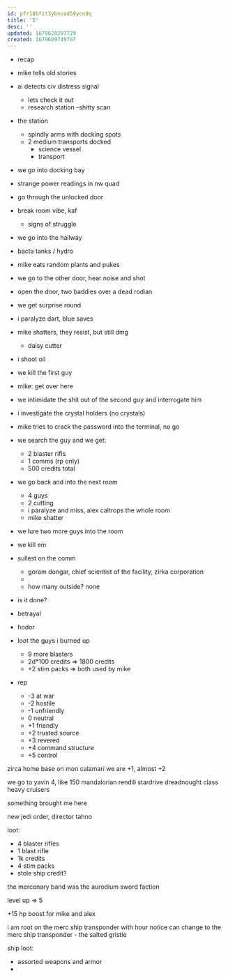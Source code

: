 ```yaml
---
id: pfr18bfit3ybnoad59ycn9q
title: '5'
desc: ''
updated: 1679628297729
created: 1679609749787
---
```


- recap
- mike tells old stories
- ai detects civ distress signal
  - lets check it out
  - research station
  -shitty scan
- the station
  - spindly arms with docking spots
  - 2 medium transports docked
    - science vessel
    - transport
- we go into docking bay
- strange power readings in nw quad
- go through the unlocked door
- break room vibe, kaf
  - signs of struggle
- we go into the hallway
- bacta tanks / hydro
- mike eats random plants and pukes
- we go to the other door, hear noise and shot
- open the door, two baddies over a dead rodian
- we get surprise round
- i paralyze dart, blue saves
- mike shatters, they resist, but still dmg
  - daisy cutter
- i shoot oil
- we kill the first guy
- mike: get over here
- we intimidate the shit out of the second guy and interrogate him
- i investigate the crystal holders (no crystals)
- mike tries to crack the password into the terminal, no go
- we search the guy and we get:
  - 2 blaster rifls
  - 1 comms (rp only)
  - 500 credits total
- we go back and into the next room
  - 4 guys
  - 2 cutting
  - i paralyze and miss, alex caltrops the whole room
  - mike shatter
- we lure two more guys into the room
- we kill em
- sullest on the comm
  - goram dongar, chief scientist of the facility, zirka corporation
  -
  - how many outside? none
- is it done?
- betrayal
- hodor
- loot the guys i burned up
  - 9 more blasters
  - 2d*100 credits => 1800 credits
  - +2 stim packs => both used by mike


- rep
  - -3 at war
  - -2 hostile
  - -1 unfriendly
  - 0 neutral
  - +1 friendly
  - +2 trusted source
  - +3 revered
  - +4 command structure
  - +5 control


zirca home base on mon calamari
we are +1, almost +2

we go to yavin 4, like 150 mandalorian rendili stardrive dreadnought class heavy cruisers


something brought me here

new jedi order, director tahno

loot:
- 4 blaster rifles
- 1 blast rifle
- 1k credits
- 4 stim packs
- stole ship credit?

the mercenary band was the aurodium sword faction

level up => 5

+15 hp boost for mike and alex

i am root on the merc ship transponder
with hour notice can change to the merc ship transponder - the salted gristle

ship loot:
- assorted weapons and armor
-
